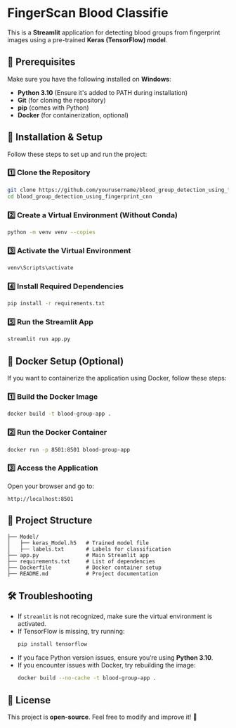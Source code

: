 # FingerScan Blood Classifie

This is a **Streamlit** application for detecting blood groups from fingerprint images using a pre-trained **Keras (TensorFlow) model**.

## 📌 Prerequisites
Make sure you have the following installed on **Windows**:
- **Python 3.10** (Ensure it's added to PATH during installation)
- **Git** (for cloning the repository)
- **pip** (comes with Python)
- **Docker** (for containerization, optional)

## 🚀 Installation & Setup
Follow these steps to set up and run the project:

### 1️⃣ Clone the Repository
```sh
git clone https://github.com/yourusername/blood_group_detection_using_fingerprint_cnn.git
cd blood_group_detection_using_fingerprint_cnn
```

### 2️⃣ Create a Virtual Environment (Without Conda)
```sh
python -m venv venv --copies
```

### 3️⃣ Activate the Virtual Environment
```sh
venv\Scripts\activate
```

### 4️⃣ Install Required Dependencies
```sh
pip install -r requirements.txt
```

### 5️⃣ Run the Streamlit App
```sh
streamlit run app.py
```

## 🐳 Docker Setup (Optional)
If you want to containerize the application using Docker, follow these steps:

### 1️⃣ Build the Docker Image
```sh
docker build -t blood-group-app .
```

### 2️⃣ Run the Docker Container
```sh
docker run -p 8501:8501 blood-group-app
```

### 3️⃣ Access the Application
Open your browser and go to:
```
http://localhost:8501
```

## 📂 Project Structure
```
├── Model/
│   ├── keras_Model.h5   # Trained model file
│   ├── labels.txt       # Labels for classification
├── app.py               # Main Streamlit app
├── requirements.txt     # List of dependencies
├── Dockerfile           # Docker container setup
├── README.md            # Project documentation
```

## 🛠 Troubleshooting
- If `streamlit` is not recognized, make sure the virtual environment is activated.
- If TensorFlow is missing, try running:
  ```sh
  pip install tensorflow
  ```
- If you face Python version issues, ensure you’re using **Python 3.10**.
- If you encounter issues with Docker, try rebuilding the image:
  ```sh
  docker build --no-cache -t blood-group-app .
  ```

## 📜 License
This project is **open-source**. Feel free to modify and improve it! 🎉
